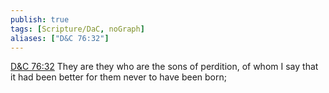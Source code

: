 ```yaml
---
publish: true
tags: [Scripture/DaC, noGraph]
aliases: ["D&C 76:32"]
---
```

[D&C 76:32](https://churchofjesuschrist.org/study/scriptures/dc-testament/dc/76?lang=eng&id=p32#p32) They are they who are the sons of perdition, of whom I say that it had been better for them never to have been born;
